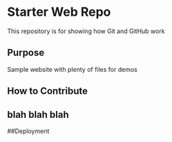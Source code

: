 # Starter Web Repo

This repository is for showing how Git and GitHub work

## Purpose

Sample website with plenty of files for demos

## How to Contribute

## blah blah blah

##Deployment